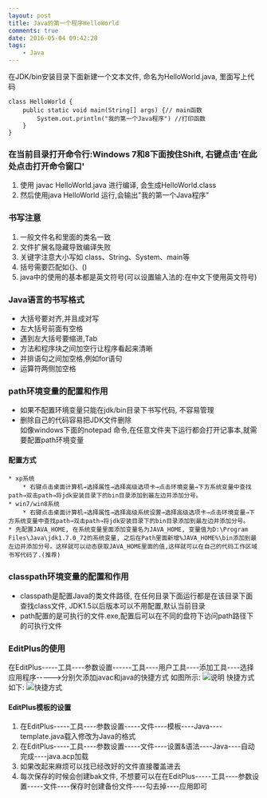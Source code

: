 ```yaml
---
layout: post
title: Java的第一个程序HelloWorld
comments: true
date: 2016-05-04 09:42:28
tags:
	- Java
---
```


在JDK/bin安装目录下面新建一个文本文件, 命名为HelloWorld.java,  里面写上代码

	class HelloWorld {
		public static void main(String[] args) {// main函数
			System.out.println("我的第一个Java程序") //打印函数
		}
	}

<!--more-->

### 在当前目录打开命令行:Windows 7和8下面按住Shift, 右键点击'在此处点击打开命令窗口'

1. 使用 javac HelloWorld.java 进行编译, 会生成HelloWorld.class
2. 然后使用java HelloWorld 运行,会输出"我的第一个Java程序"



### 书写注意

1. 一般文件名和里面的类名一致
2. 文件扩展名隐藏导致编译失败
3. 关键字注意大小写如 class、String、System、main等
4. 括号需要匹配如{}、()
5. java中的使用的基本都是英文符号(可以设置输入法的:在中文下使用英文符号)

### Java语言的书写格式
* 大括号要对齐,并且成对写
* 左大括号前面有空格
* 遇到左大括号要缩进,Tab
* 方法和程序块之间加空行让程序看起来清晰
* 并排语句之间加空格,例如for语句
* 运算符两侧加空格

### path环境变量的配置和作用
* 如果不配置环境变量只能在jdk/bin目录下书写代码, 不容易管理
* 删除自己的代码容易把JDK文件删除
  </br>
  如像windows下面的notepad 命令,在任意文件夹下运行都会打开记事本,就需要配置path环境变量
#### 配置方式
	* xp系统
		* 右键点击桌面计算机→选择属性→选择高级选项卡→点击环境变量→下方系统变量中查找path→双击path→将jdk安装目录下的bin目录添加到最左边并添加分号。
	* win7/win8系统
		* 右键点击桌面计算机→选择属性→选择高级系统设置→选择高级选项卡→点击环境变量→下方系统变量中查找path→双击path→将jdk安装目录下的bin目录添加到最左边并添加分号。
	* 先配置JAVA_HOME, 在系统变量里面添加变量名为JAVA_HOME, 变量值为D:\Program Files\Java\jdk1.7.0_72的系统变量, 之后在Path里面新增%JAVA_HOME%\bin添加到最左边并添加分号。这样就可以动态获取JAVA_HOME里面的值,这样就可以在自己的代码工作区域书写代码了.(推荐)

### classpath环境变量的配置和作用
* classpath是配置Java的类文件路径, 在任何目录下面运行都是在该目录下面查找class文件, JDK1.5以后版本可以不用配置,默认当前目录
* path配置的是可执行的文件.exe,配置后可以在不同的盘符下访问path路径下的可执行文件


### EditPlus的使用
在EditPlus-----工具----参数设置------工具----用户工具----添加工具----选择应用程序----->分别欠添加javac和java的快捷方式
如图所示: ![说明](http://47.96.147.179/images/java/EditPlus_desc.png)
快捷方式如下: ![快捷方式](http://47.96.147.179/images/java/EditPlus_quick.png)

#### EditPlus模板的设置
1. 在EditPlus-----工具----参数设置-----文件----模板----Java----template.java载入修改为Java的格式
2. 在EditPlus-----工具----参数设置-----文件----设置&语法----Java----自动完成----java.acp加载
3. 如果改起来麻烦可以找已经改好的文件直接覆盖进去
4. 每次保存的时候会创建bak文件, 不想要可以在在EditPlus-----工具----参数设置-----文件----保存时创建备份文件----勾去掉----应用即可

